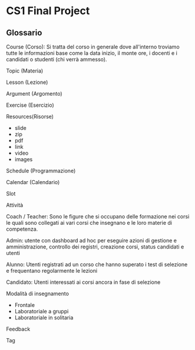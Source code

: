 # CS1 Final Project

## Glossario

Course (Corso): Si tratta del corso in generale dove all'interno troviamo tutte le informazioni base come la data inizio, il monte ore, i docenti e i candidati o studenti (chi verrà ammesso).

Topic (Materia)

Lesson (Lezione)

Argument (Argomento)

Exercise (Esercizio)

Resources(Risorse)
- slide
- zip
- pdf
- link
- video
- images

Schedule (Programmazione)

Calendar (Calendario)

Slot

Attività

Coach / Teacher: Sono le figure che si occupano delle formazione nei corsi le quali sono collegati ai vari corsi che insegnano e le loro materie di competenza.

Admin: utente con dashboard ad hoc per eseguire azioni di gestione e amministrazione, controllo dei registri, creazione corsi, status candidati e utenti

Alunno: Utenti registrati ad un corso che hanno superato i test di selezione e frequentano regolarmente le lezioni

Candidato: Utenti interessati ai corsi ancora in fase di selezione

Modalità di insegnamento
- Frontale
- Laboratoriale a gruppi
- Laboratoriale in solitaria

Feedback 

Tag


